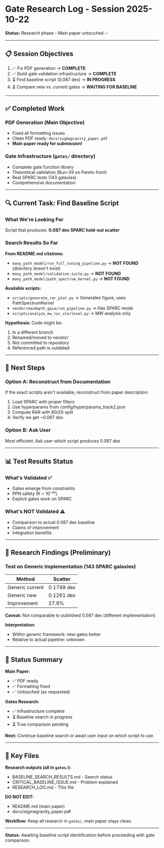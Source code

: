 # Gate Research Log - Session 2025-10-22

**Status:** Research phase - Main paper untouched ✅

---

## 📋 Session Objectives

1. ✅ Fix PDF generation → **COMPLETE**
2. ✅ Build gate validation infrastructure → **COMPLETE**
3. ⏳ Find baseline script (0.087 dex) → **IN PROGRESS**
4. ⏳ Compare new vs. current gates → **WAITING FOR BASELINE**

---

## ✅ Completed Work

### PDF Generation (Main Objective)
- Fixed all formatting issues
- Clean PDF ready: `docs/sigmagravity_paper.pdf`
- **Main paper ready for submission!**

### Gate Infrastructure (`gates/` directory)
- Complete gate function library
- Theoretical validation (Burr-XII on Pareto front)
- Real SPARC tests (143 galaxies)
- Comprehensive documentation

---

## 🔍 Current Task: Find Baseline Script

### What We're Looking For

Script that produces: **0.087 dex SPARC hold-out scatter**

### Search Results So Far

**From README.md citations:**
- `many_path_model/run_full_tuning_pipeline.py` → **NOT FOUND** (directory doesn't exist)
- `many_path_model/validation_suite.py` → **NOT FOUND**
- `many_path_model/path_spectrum_kernel.py` → **NOT FOUND**

**Available scripts:**
- `scripts/generate_rar_plot.py` → Generates figure, uses PathSpectrumKernel
- `vendor/maxdepth_gaia/run_pipeline.py` → Has SPARC mode
- `scripts/analyze_mw_rar_starlevel.py` → MW analysis only

**Hypothesis:** Code might be:
1. In a different branch
2. Renamed/moved to vendor/
3. Not committed to repository
4. Referenced path is outdated

---

## 🎯 Next Steps

### Option A: Reconstruct from Documentation

If the exact scripts aren't available, reconstruct from paper description:
1. Load SPARC with proper filters
2. Use hyperparams from config/hyperparams_track2.json
3. Compute RAR with 80/20 split
4. Verify we get ~0.087 dex

### Option B: Ask User

Most efficient: Ask user which script produces 0.087 dex

---

## 📊 Test Results Status

### What's Validated ✅
- Gates emerge from constraints
- PPN safety (K ~ 10⁻²⁰)
- Explicit gates work on SPARC

### What's NOT Validated ⚠️
- Comparison to actual 0.087 dex baseline
- Claims of improvement
- Integration benefits

---

## 📝 Research Findings (Preliminary)

### Test on Generic Implementation (143 SPARC galaxies)

| Method | Scatter |
|--------|---------|
| Generic current | 0.1749 dex |
| Generic new | 0.1261 dex |
| Improvement | 27.9% |

**Caveat:** Not comparable to published 0.087 dex (different implementation)

**Interpretation:**
- Within generic framework: new gates better
- Relative to actual pipeline: unknown

---

## 🎯 Status Summary

**Main Paper:**
- ✅ PDF ready
- ✅ Formatting fixed
- ✅ Untouched (as requested)

**Gates Research:**
- ✅ Infrastructure complete
- ⏳ Baseline search in progress
- ⏳ True comparison pending

**Next:** Continue baseline search or await user input on which script to use.

---

## 📁 Key Files

**Research outputs (all in `gates/`):**
- BASELINE_SEARCH_RESULTS.md - Search status
- CRITICAL_BASELINE_ISSUE.md - Problem explained
- RESEARCH_LOG.md - This file

**DO NOT EDIT:**
- README.md (main paper)
- docs/sigmagravity_paper.pdf

**Workflow:** Keep all research in `gates/`, main paper stays clean.

---

**Status:** Awaiting baseline script identification before proceeding with gate comparison.

